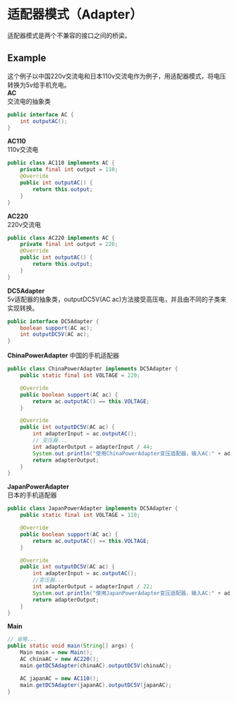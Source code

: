 # 适配器模式（Adapter）
适配器模式是两个不兼容的接口之间的桥梁。
## Example
这个例子以中国220v交流电和日本110v交流电作为例子，用适配器模式，将电压转换为5v给手机充电。  
**AC**  
交流电的抽象类
```java
public interface AC {
    int outputAC();
}
```
**AC110**  
110v交流电
```java
public class AC110 implements AC {
    private final int output = 110;
    @Override
    public int outputAC() {
        return this.output;
    }
}
```
**AC220**  
220v交流电
```java
public class AC220 implements AC {
    private final int output = 220;
    @Override
    public int outputAC() {
        return this.output;
    }
}
```
**DC5Adapter**  
5v适配器的抽象类，outputDC5V(AC ac)方法接受高压电，并且由不同的子类来实现转换。
```java
public interface DC5Adapter {
    boolean support(AC ac);
    int outputDC5V(AC ac);
}
```
**ChinaPowerAdapter**
中国的手机适配器
```java
public class ChinaPowerAdapter implements DC5Adapter {
    public static final int VOLTAGE = 220;

    @Override
    public boolean support(AC ac) {
        return ac.outputAC() == this.VOLTAGE;
    }

    @Override
    public int outputDC5V(AC ac) {
        int adapterInput = ac.outputAC();
        // 变压器...
        int adapterOutput = adapterInput / 44;
        System.out.println("使用ChinaPowerAdapter变压适配器，输入AC:" + adapterInput + "V" + "，输出DC:" + adapterOutput + "V");
        return adapterOutput;
    }
}
```
**JapanPowerAdapter**  
日本的手机适配器
```java
public class JapanPowerAdapter implements DC5Adapter {
    public static final int VOLTAGE = 110;

    @Override
    public boolean support(AC ac) {
        return ac.outputAC() == this.VOLTAGE;
    }

    @Override
    public int outputDC5V(AC ac) {
        int adapterInput = ac.outputAC();
        //变压器...
        int adapterOutput = adapterInput / 22;
        System.out.println("使用JapanPowerAdapter变压适配器，输入AC:" + adapterInput + "V" + "，输出DC:" + adapterOutput + "V");
        return adapterOutput;
    }
}
```
**Main**
```java
// 省略...
public static void main(String[] args) {
    Main main = new Main();
    AC chinaAC = new AC220();
    main.getDC5Adapter(chinaAC).outputDC5V(chinaAC);

    AC japanAC = new AC110();
    main.getDC5Adapter(japanAC).outputDC5V(japanAC);
}
```